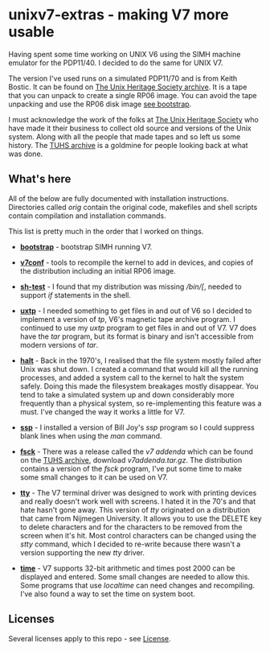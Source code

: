 # unixv7-extras - making V7 more usable

Having spent some time working on UNIX V6 using the SIMH machine emulator for the PDP11/40. I decided to do the same for UNIX V7.

The version I've used runs on a simulated PDP11/70 and is from Keith Bostic. It can be found on [The Unix Heritage Society archive](https://www.tuhs.org/Archive/Distributions/Research/Keith_Bostic_v7]). It is a tape that you can unpack to create a single RP06 image. You can avoid the tape unpacking and use the RP06 disk image [see bootstrap](bootstrap).

I must acknowledge the work of the folks at [The Unix Heritage Society](https://www.tuhs.org) who have made it their business to collect old source and versions of the Unix system. Along with all the people that made tapes and so left us some history. The  [TUHS archive](https://www.tuhs.org/Archive/) is a goldmine for people looking back at what was done.

## What's here

All of the below are fully documented with installation instructions. Directories called _orig_ contain the original code, makefiles and shell scripts contain compilation and installation commands.

This list is pretty much in the order that I worked on things.

* __[bootstrap](bootstrap)__ - bootstrap SIMH running V7.

* __[v7conf](v7conf)__ - tools to recompile the kernel to add in devices, and copies of the distribution including an initial RP06 image.

* __[sh-test](sh-test)__ - I found that my distribution was missing _/bin/[_, needed to support _if_ statements in the shell.

* __[uxtp](https://github.com/pcollinson/unixv6-extras/tree/main/uxtp)__ - I needed something to get files in and out of V6 so I decided to implement a version of _tp_, V6's magnetic tape archive program. I continued to use my _uxtp_ program to get files in and out of V7. V7 does have the _tar_ program, but its format is binary and isn't accessible from modern versions of _tar_.

* __[halt](halt)__ -  Back in the 1970's, I realised that the file system mostly failed after Unix  was shut down. I created a command that would kill all the running processes, and added a system call to the kernel to halt the system safely. Doing this made the filesystem breakages mostly disappear. You tend to take a simulated system up and down considerably more frequently than a physical system, so re-implementing this feature was a must. I've changed the way it works a little for V7.

* __[ssp](ssp)__ - I installed a version of Bill Joy's _ssp_ program so I could suppress blank lines when using the _man_ command.

* __[fsck](fsck)__ - There was a release called the _v7 addenda_ which can be found on the [TUHS archive](https://www.tuhs.org/Archive/Distributions/Research/), download _v7addenda.tar.gz_. The distribution contains a version of the _fsck_ program, I've put some time to make some small changes to it can be used on V7.

* __[tty](tty)__ - The V7 terminal driver was designed to work with printing devices and really doesn't work well with screens. I hated it in the 70's and that hate hasn't gone away. This version of _tty_ originated on a distribution that came from Nijmegen University. It allows you to use the DELETE key  to delete characters and for the characters to be removed from the screen when it's hit. Most control characters can be changed using the _stty_ command, which I decided to re-write because there wasn't a version supporting the new _tty_ driver.

* __[time](time)__ - V7 supports 32-bit arithmetic and times post 2000 can be displayed and entered. Some small changes are needed to allow this. Some programs that use _localtime_ can need changes and recompiling. I've also found a way to set the time on system boot.

## Licenses

Several licenses apply to this repo - see [License](License.md).
